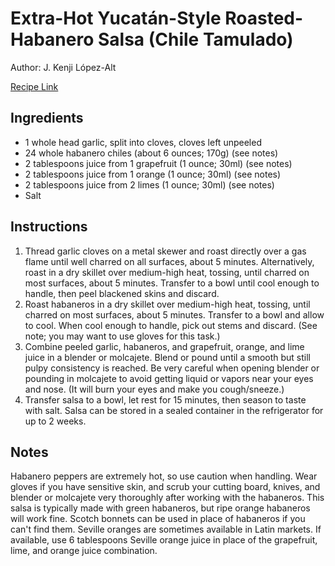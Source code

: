 # Extra-Hot Yucatán-Style Roasted-Habanero Salsa (Chile Tamulado) 

Author: J. Kenji López-Alt

[Recipe Link](https://www.seriouseats.com/extra-hot-yucatan-style-salsa-recipe)

## Ingredients 
- 1 whole head garlic, split into cloves, cloves left unpeeled
- 24 whole habanero chiles (about 6 ounces; 170g) (see notes)
- 2 tablespoons juice from 1 grapefruit (1 ounce; 30ml) (see notes)
- 2 tablespoons juice from 1 orange (1 ounce; 30ml) (see notes)
- 2 tablespoons juice from 2 limes (1 ounce; 30ml) (see notes)
- Salt

## Instructions
1. Thread garlic cloves on a metal skewer and roast directly over a gas flame until well charred on all surfaces, about 5 minutes. Alternatively, roast in a dry skillet over medium-high heat, tossing, until charred on most surfaces, about 5 minutes. Transfer to a bowl until cool enough to handle, then peel blackened skins and discard.
2. Roast habaneros in a dry skillet over medium-high heat, tossing, until charred on most surfaces, about 5 minutes. Transfer to a bowl and allow to cool. When cool enough to handle, pick out stems and discard. (See note; you may want to use gloves for this task.)
3. Combine peeled garlic, habaneros, and grapefruit, orange, and lime juice in a blender or molcajete. Blend or pound until a smooth but still pulpy consistency is reached. Be very careful when opening blender or pounding in molcajete to avoid getting liquid or vapors near your eyes and nose. (It will burn your eyes and make you cough/sneeze.)
4. Transfer salsa to a bowl, let rest for 15 minutes, then season to taste with salt. Salsa can be stored in a sealed container in the refrigerator for up to 2 weeks.

## Notes
Habanero peppers are extremely hot, so use caution when handling. Wear gloves if you have sensitive skin, and scrub your cutting board, knives, and blender or molcajete very thoroughly after working with the habaneros. This salsa is typically made with green habaneros, but ripe orange habaneros will work fine. Scotch bonnets can be used in place of habaneros if you can't find them. Seville oranges are sometimes available in Latin markets. If available, use 6 tablespoons Seville orange juice in place of the grapefruit, lime, and orange juice combination.